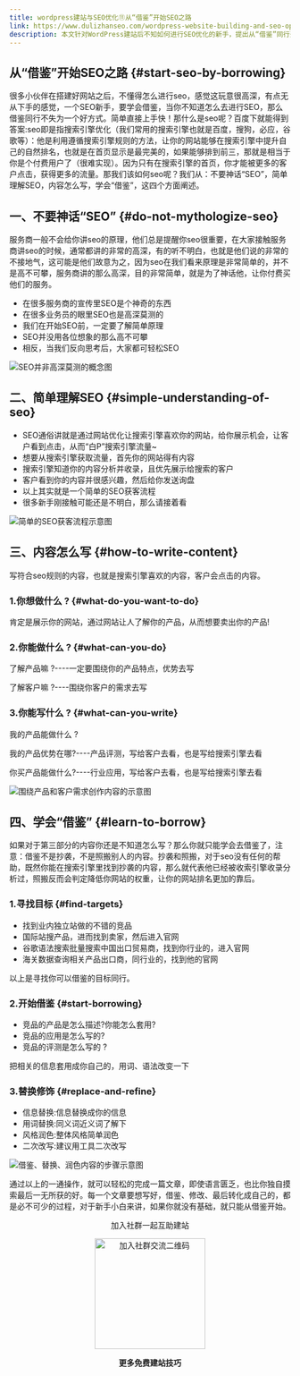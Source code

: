 ```yaml
---
title: wordpress建站与SEO优化⑪从“借鉴”开始SEO之路
link: https://www.dulizhanseo.com/wordpress-website-building-and-seo-optimization-11
description: 本文针对WordPress建站后不知如何进行SEO优化的新手，提出从“借鉴”同行开始SEO之路的方法。文章破除SEO神秘感，阐述了SEO的基本原理、内容创作要点以及如何有效借鉴竞争对手，帮助新手快速入门并提升网站排名。
---
```


## 从“借鉴”开始SEO之路 {#start-seo-by-borrowing}

很多小伙伴在搭建好网站之后，不懂得怎么进行seo，感觉这玩意很高深，有点无从下手的感觉，一个SEO新手，要学会借鉴，当你不知道怎么去进行SEO，那么借鉴同行不失为一个好方式。简单直接上手快！那什么是seo呢？百度下就能得到答案:seo即是指搜索引擎优化（我们常用的搜索引擎也就是百度，搜狗，必应，谷歌等）：他是利用遵循搜索引擎规则的方法，让你的网站能够在搜索引擎中提升自己的自然排名，也就是在首页显示是最完美的，如果能够排到前三，那就是相当于你是个付费用户了（很难实现）。因为只有在搜索引擎的首页，你才能被更多的客户点击，获得更多的流量。那我们该如何seo呢？我们从：不要神话“SEO”，简单理解SEO，内容怎么写，学会“借鉴”，这四个方面阐述。

## 一、不要神话“SEO” {#do-not-mythologize-seo}

服务商一般不会给你讲seo的原理，他们总是提醒你seo很重要，在大家接触服务商讲seo的时候，通常都讲的非常的高深，有的听不明白，也就是他们说的非常的不接地气，这可能是他们故意为之，因为seo在我们看来原理是非常简单的，并不是高不可攀，服务商讲的那么高深，目的非常简单，就是为了神话他，让你付费买他们的服务。

- 在很多服务商的宣传里SEO是个神奇的东西
- 在很多业务员的眼里SEO也是高深莫测的
- 我们在开始SEO前，一定要了解简单原理
- SEO并没用各位想象的那么高不可攀
- 相反，当我们反向思考后，大家都可轻松SEO

![SEO并非高深莫测的概念图](https://cos.files.maozhishi.com/小书匠/1673332867786.png)

## 二、简单理解SEO {#simple-understanding-of-seo}

- SEO通俗讲就是通过网站优化让搜索引擎喜欢你的网站，给你展示机会，让客户看到点击，从而“白P”搜索引擎流量~
- 想要从搜索引擎获取流量，首先你的网站得有内容
- 搜索引擎知道你的内容分析并收录，且优先展示给搜索的客户
- 客户看到你的内容并很感兴趣，然后给你发送询盘
- 以上其实就是一个简单的SEO获客流程
- 很多新手刚接触可能还是不明白，那么请接着看

![简单的SEO获客流程示意图](https://cos.files.maozhishi.com/小书匠/1673332867787.png)

## 三、内容怎么写 {#how-to-write-content}

写符合seo规则的内容，也就是搜索引擎喜欢的内容，客户会点击的内容。

### 1.你想做什么 ? {#what-do-you-want-to-do}

肯定是展示你的网站，通过网站让人了解你的产品，从而想要卖出你的产品!

### 2.你能做什么 ? {#what-can-you-do}

了解产品嘛 ?----一定要围绕你的产品特点，优势去写

了解客户嘛 ?----围绕你客户的需求去写

### 3.你能写什么 ? {#what-can-you-write}

我的产品能做什么 ?

我的产品优势在哪?----产品评测，写给客户去看，也是写给搜索引擎去看

你买产品能做什么?----行业应用，写给客户去看，也是写给搜索引擎去看

![围绕产品和客户需求创作内容的示意图](https://cos.files.maozhishi.com/小书匠/1673332867788.png)

## 四、学会“借鉴” {#learn-to-borrow}

如果对于第三部分的内容你还是不知道怎么写？那么你就只能学会去借鉴了，注意：借鉴不是抄袭，不是照搬别人的内容。抄袭和照搬，对于seo没有任何的帮助，既然你能在搜索引擎里找到抄袭的内容，那么就代表他已经被收索引擎收录分析过，照搬反而会判定降低你网站的权重，让你的网站排名更加的靠后。

### 1.寻找目标 {#find-targets}

- 找到业内独立站做的不错的竞品
- 国际站搜产品，进而找到卖家，然后进入官网
- 谷歌语法搜索批量搜索中国出口贸易商，找到你行业的，进入官网
- 海关数据查询相关产品出口商，同行业的，找到他的官网

以上是寻找你可以借鉴的目标同行。

### 2.开始借鉴 {#start-borrowing}

- 竞品的产品是怎么描述?你能怎么套用?
- 竞品的应用是怎么写的?
- 竞品的评测是怎么写的 ?

把相关的信息套用成你自己的，用词、语法改变一下

### 3.替换修饰 {#replace-and-refine}

- 信息替换:信息替换成你的信息
- 用词替换:同义词近义词了解下
- 风格润色:整体风格简单润色
- 二次改写:建议用工具二次改写

![借鉴、替换、润色内容的步骤示意图](https://cos.files.maozhishi.com/小书匠/1673332867789.png)

通过以上的一通操作，就可以轻松的完成一篇文章，即使语言匮乏，也比你独自摸索最后一无所获的好。每一个文章要想写好，借鉴、修改、最后转化成自己的，都是必不可少的过程，对于新手小白来讲，如果你就没有基础，就只能从借鉴开始。

<p style="text-align: center;">加入社群一起互助建站</p>
<p style="text-align: center;"><img src="https://cos.files.maozhishi.com/小书匠/1673332867793.png" width="198" alt="加入社群交流二维码" /></p>
<p style="text-align: center;"><strong>更多免费建站技巧</strong></p>
